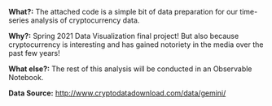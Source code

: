 **What?:** The attached code is a simple bit of data preparation for our time-series analysis of cryptocurrency data. 

**Why?:** Spring 2021 Data Visualization final project! But also because cryptocurrency is interesting and has gained notoriety in the media over the past few years! 

**What else?:** The rest of this analysis will be conducted in an Observable Notebook.

**Data Source:** http://www.cryptodatadownload.com/data/gemini/
